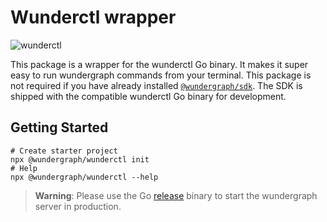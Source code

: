 # Wunderctl wrapper

![wunderctl](https://img.shields.io/npm/v/@wundergraph/wunderctl.svg)

This package is a wrapper for the wunderctl Go binary. It makes it super easy to run wundergraph commands from your terminal.
This package is not required if you have already installed [`@wundergraph/sdk`](https://github.com/wundergraph/wundergraph/tree/main/packages/sdk). The SDK is shipped with the compatible wunderctl Go binary for development.

## Getting Started

```shell
# Create starter project
npx @wundergraph/wunderctl init
# Help
npx @wundergraph/wunderctl --help
```

> **Warning**: Please use the Go [release](https://github.com/wundergraph/wundergraph/releases) binary to start the wundergraph server in production.
